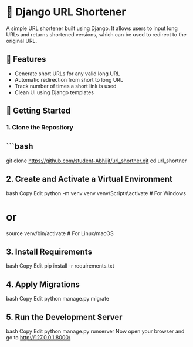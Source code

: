 # 🔗 Django URL Shortener

A simple URL shortener built using Django. It allows users to input long URLs and returns shortened versions, which can be used to redirect to the original URL.

## 📌 Features

- Generate short URLs for any valid long URL
- Automatic redirection from short to long URL
- Track number of times a short link is used
- Clean UI using Django templates

## 🚀 Getting Started

### 1. Clone the Repository

## ```bash
git clone https://github.com/student-Abhijit/url_shortner.git
cd url_shortner
## 2. Create and Activate a Virtual Environment
bash
Copy
Edit
python -m venv venv
venv\Scripts\activate  # For Windows
# or
source venv/bin/activate  # For Linux/macOS
## 3. Install Requirements
bash
Copy
Edit
pip install -r requirements.txt
## 4. Apply Migrations
bash
Copy
Edit
python manage.py migrate
## 5. Run the Development Server
bash
Copy
Edit
python manage.py runserver
Now open your browser and go to http://127.0.0.1:8000/
